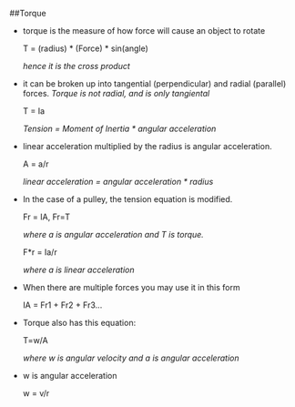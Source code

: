 ##Torque

- torque is the measure of how force will cause an object to rotate

    T = (radius) * (Force) * sin(angle)

    *hence it is the cross product*

- it can be broken up into tangential (perpendicular) and radial (parallel) forces. *Torque is not radial, and is only tangiental*

    T = Ia

    *Tension = Moment of Inertia * angular acceleration* 

- linear acceleration multiplied by the radius is angular acceleration.

    A = a/r

    *linear acceleration = angular acceleration * radius*

- In the case of a pulley, the tension equation is modified.

    Fr = IA, Fr=T

    *where a is angular acceleration and T is torque.*

    F*r = Ia/r

    *where a is linear acceleration*

- When there are multiple forces you may use it in this form

    IA = Fr1 + Fr2 + Fr3...

- Torque also has this equation:

    T=w/A

    *where w is angular velocity and a is angular acceleration*

- w is angular acceleration

    w = v/r
